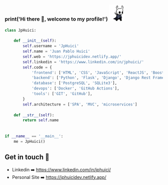 ### print('Hi there 👋, welcome to my profile!') <img src="https://raw.githubusercontent.com/TanZng/TanZng/master/assets/hollor_knight3.gif" width="50"/>
<!-- gift from https://github.com/TanZng -->


<!--
**JpHuici/JpHuici** is a ✨ _special_ ✨ repository because its `README.md` (this file) appears on your GitHub profile.

Here are some ideas to get you started:

- 🔭 I’m currently working on ...
- 🌱 I’m currently learning ...
- 👯 I’m looking to collaborate on ...
- 🤔 I’m looking for help with ...
- 💬 Ask me about ...
- 📫 How to reach me: ...
- 😄 Pronouns: ...
- ⚡ Fun fact: ...
-->
```python
class JpHuici:

    def __init__(self):
        self.username = 'JpHuici'
        self.name = 'Juan Pablo Huici'
        self.web = 'https://jphuicidev.netlify.app/'
        self.linkedin = 'https://www.linkedin.com/in/jphuici/'
        self.code = {
            'frontend': ['HTML', 'CSS', 'JavaScript', 'ReactJS', 'Boostrap'],
            'backend': ['Python', 'Flask', 'Django', 'Django Rest Framework'],
            'database': ['PostgreSQL', 'SQLite3'],
            'devops': ['Docker', 'GitHub Actions'],
            'tools': ['GIT', 'GitHub'],
        }
        self.architecture = ['SPA', 'MVC', 'microservices']

    def __str__(self):
        return self.name


if __name__ == '__main__':
    me = JpHuici()


```
## Get in touch 🚀

- Linkedin ➡️  https://www.linkedin.com/in/jphuici/ 
- Personal Site ➡️  https://jphuicidev.netlify.app/
